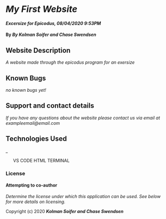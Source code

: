# _My First Website_

#### _Excersize for Epicodus, 08/04/2020 9:53PM_

#### By _**By Kolman Soifer and Chase Swendsen**_

## Website Description

_A website made through the epicodus program for an exersize_


## Known Bugs

_no known bugs yet!_

## Support and contact details

_If you have any questions about the website please contact us via email at exampleemail@email.com_

## Technologies Used

_
  <ul> 
    VS CODE
    HTML
    TERMINAL
  </ul>

### License

#### Attempting to co-author

*Determine the license under which this application can be used.  See below for more details on licensing.*

Copyright (c) 2020 **_Kolman Soifer and Chase Swendsen_**